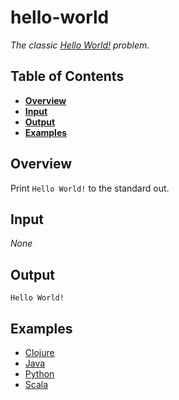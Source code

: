# hello-world

*The classic [Hello World!](http://rosettacode.org/wiki/Hello_world/Text) problem.*

## Table of Contents
* **[Overview](#overview)**
* **[Input](#input)**
* **[Output](#output)**
* **[Examples](#examples)**

## Overview
Print `Hello World!` to the standard out.

## Input
_None_

## Output
`Hello World!`

## Examples
- [Clojure](clojure/)
- [Java](java/)
- [Python](python/)
- [Scala](scala/)
